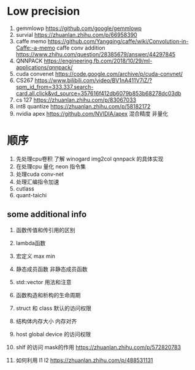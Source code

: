 # Low precision  

1. gemmlowp https://github.com/google/gemmlowp
2. survial https://zhuanlan.zhihu.com/p/66958390
3. caffe memo https://github.com/Yangqing/caffe/wiki/Convolution-in-Caffe:-a-memo
caffe conv addition https://www.zhihu.com/question/28385679/answer/44297845
4. QNNPACK https://engineering.fb.com/2018/10/29/ml-applications/qnnpack/
5. cuda convenet https://code.google.com/archive/p/cuda-convnet/
6. CS267 https://www.bilibili.com/video/BV1nA411V7iZ/?spm_id_from=333.337.search-card.all.click&vd_source=357616f412db6079b853b68278dc03db
7. cs 127 https://zhuanlan.zhihu.com/p/83067033
8. int8 quantize https://zhuanlan.zhihu.com/p/58182172
9. nvidia apex https://github.com/NVIDIA/apex 混合精度 非量化

# 顺序
1. 先处理cpu卷积 了解 winogard img2col qnnpack 的具体实现
2. 在处理cpu 量化 neon 指令集
3. 处理cuda conv-net
4. 处理汇编指令加速
5. cutlass
6. quant-taichi

## some additional info

1. 函数传值和传引用的区别
2. lambda函数
3. 宏定义 max min
4. 静态成员函数 非静态成员函数
5. std::vector 用法和注意
6. 函数构造和析构的生命周期
7. struct 和 class 默认的访问权限
8. 结构体内存大小 内存对齐

1. host global device 的访问权限
2. shlf 的访问 mask的作用
https://zhuanlan.zhihu.com/p/572820783
3. 如何利用 l1 l2
https://zhuanlan.zhihu.com/p/488531131